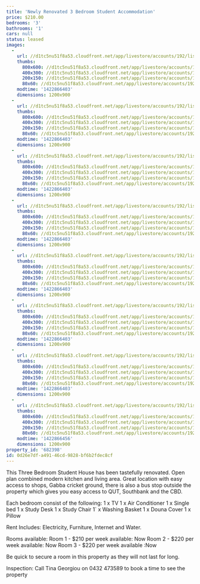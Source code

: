 ```yaml
---
title: 'Newly Renovated 3 Bedroom Student Accommodation'
price: $210.00
bedrooms: '3'
bathrooms: '1'
cars: null
status: leased
images:
  -
    url: //d1tc5nu51f8a53.cloudfront.net/app/livestore/accounts/192/listings/322435/images/Kitchen-2-_7789631789_20150202063855.jpg
    thumbs:
      800x600: //d1tc5nu51f8a53.cloudfront.net/app/livestore/accounts/192/listings/322435/images/Kitchen-2-_7789631789_20150202063855_800x600.jpg
      400x300: //d1tc5nu51f8a53.cloudfront.net/app/livestore/accounts/192/listings/322435/images/Kitchen-2-_7789631789_20150202063855_400x300.jpg
      200x150: //d1tc5nu51f8a53.cloudfront.net/app/livestore/accounts/192/listings/322435/images/Kitchen-2-_7789631789_20150202063855_200x150.jpg
      80x60: //d1tc5nu51f8a53.cloudfront.net/app/livestore/accounts/192/listings/322435/images/Kitchen-2-_7789631789_20150202063855_80x60.jpg
    modtime: '1422866403'
    dimensions: 1200x900
  -
    url: //d1tc5nu51f8a53.cloudfront.net/app/livestore/accounts/192/listings/322435/images/Living2_1966499649_20150202063903.jpg
    thumbs:
      800x600: //d1tc5nu51f8a53.cloudfront.net/app/livestore/accounts/192/listings/322435/images/Living2_1966499649_20150202063903_800x600.jpg
      400x300: //d1tc5nu51f8a53.cloudfront.net/app/livestore/accounts/192/listings/322435/images/Living2_1966499649_20150202063903_400x300.jpg
      200x150: //d1tc5nu51f8a53.cloudfront.net/app/livestore/accounts/192/listings/322435/images/Living2_1966499649_20150202063903_200x150.jpg
      80x60: //d1tc5nu51f8a53.cloudfront.net/app/livestore/accounts/192/listings/322435/images/Living2_1966499649_20150202063903_80x60.jpg
    modtime: '1422866403'
    dimensions: 1200x900
  -
    url: //d1tc5nu51f8a53.cloudfront.net/app/livestore/accounts/192/listings/322435/images/Bathroom-1-_840642186_20150202063914.jpg
    thumbs:
      800x600: //d1tc5nu51f8a53.cloudfront.net/app/livestore/accounts/192/listings/322435/images/Bathroom-1-_840642186_20150202063914_800x600.jpg
      400x300: //d1tc5nu51f8a53.cloudfront.net/app/livestore/accounts/192/listings/322435/images/Bathroom-1-_840642186_20150202063914_400x300.jpg
      200x150: //d1tc5nu51f8a53.cloudfront.net/app/livestore/accounts/192/listings/322435/images/Bathroom-1-_840642186_20150202063914_200x150.jpg
      80x60: //d1tc5nu51f8a53.cloudfront.net/app/livestore/accounts/192/listings/322435/images/Bathroom-1-_840642186_20150202063914_80x60.jpg
    modtime: '1422866403'
    dimensions: 1200x900
  -
    url: //d1tc5nu51f8a53.cloudfront.net/app/livestore/accounts/192/listings/322435/images/Bed-1_266775265_20150202063917.jpg
    thumbs:
      800x600: //d1tc5nu51f8a53.cloudfront.net/app/livestore/accounts/192/listings/322435/images/Bed-1_266775265_20150202063917_800x600.jpg
      400x300: //d1tc5nu51f8a53.cloudfront.net/app/livestore/accounts/192/listings/322435/images/Bed-1_266775265_20150202063917_400x300.jpg
      200x150: //d1tc5nu51f8a53.cloudfront.net/app/livestore/accounts/192/listings/322435/images/Bed-1_266775265_20150202063917_200x150.jpg
      80x60: //d1tc5nu51f8a53.cloudfront.net/app/livestore/accounts/192/listings/322435/images/Bed-1_266775265_20150202063917_80x60.jpg
    modtime: '1422866403'
    dimensions: 1200x900
  -
    url: //d1tc5nu51f8a53.cloudfront.net/app/livestore/accounts/192/listings/322435/images/Bed-2_581191270_20150202063920.jpg
    thumbs:
      800x600: //d1tc5nu51f8a53.cloudfront.net/app/livestore/accounts/192/listings/322435/images/Bed-2_581191270_20150202063920_800x600.jpg
      400x300: //d1tc5nu51f8a53.cloudfront.net/app/livestore/accounts/192/listings/322435/images/Bed-2_581191270_20150202063920_400x300.jpg
      200x150: //d1tc5nu51f8a53.cloudfront.net/app/livestore/accounts/192/listings/322435/images/Bed-2_581191270_20150202063920_200x150.jpg
      80x60: //d1tc5nu51f8a53.cloudfront.net/app/livestore/accounts/192/listings/322435/images/Bed-2_581191270_20150202063920_80x60.jpg
    modtime: '1422866403'
    dimensions: 1200x900
  -
    url: //d1tc5nu51f8a53.cloudfront.net/app/livestore/accounts/192/listings/322435/images/Bed1_2479286133_20150202063927.jpg
    thumbs:
      800x600: //d1tc5nu51f8a53.cloudfront.net/app/livestore/accounts/192/listings/322435/images/Bed1_2479286133_20150202063927_800x600.jpg
      400x300: //d1tc5nu51f8a53.cloudfront.net/app/livestore/accounts/192/listings/322435/images/Bed1_2479286133_20150202063927_400x300.jpg
      200x150: //d1tc5nu51f8a53.cloudfront.net/app/livestore/accounts/192/listings/322435/images/Bed1_2479286133_20150202063927_200x150.jpg
      80x60: //d1tc5nu51f8a53.cloudfront.net/app/livestore/accounts/192/listings/322435/images/Bed1_2479286133_20150202063927_80x60.jpg
    modtime: '1422866403'
    dimensions: 1200x900
  -
    url: //d1tc5nu51f8a53.cloudfront.net/app/livestore/accounts/192/listings/322435/images/Outside_712993121_20150202063938.jpg
    thumbs:
      800x600: //d1tc5nu51f8a53.cloudfront.net/app/livestore/accounts/192/listings/322435/images/Outside_712993121_20150202063938_800x600.jpg
      400x300: //d1tc5nu51f8a53.cloudfront.net/app/livestore/accounts/192/listings/322435/images/Outside_712993121_20150202063938_400x300.jpg
      200x150: //d1tc5nu51f8a53.cloudfront.net/app/livestore/accounts/192/listings/322435/images/Outside_712993121_20150202063938_200x150.jpg
      80x60: //d1tc5nu51f8a53.cloudfront.net/app/livestore/accounts/192/listings/322435/images/Outside_712993121_20150202063938_80x60.jpg
    modtime: '1422866403'
    dimensions: 1200x900
  -
    url: //d1tc5nu51f8a53.cloudfront.net/app/livestore/accounts/192/listings/322435/images/Laundry-1-_4440862066_20150202064034.jpg
    thumbs:
      800x600: //d1tc5nu51f8a53.cloudfront.net/app/livestore/accounts/192/listings/322435/images/Laundry-1-_4440862066_20150202064034_800x600.jpg
      400x300: //d1tc5nu51f8a53.cloudfront.net/app/livestore/accounts/192/listings/322435/images/Laundry-1-_4440862066_20150202064034_400x300.jpg
      200x150: //d1tc5nu51f8a53.cloudfront.net/app/livestore/accounts/192/listings/322435/images/Laundry-1-_4440862066_20150202064034_200x150.jpg
      80x60: //d1tc5nu51f8a53.cloudfront.net/app/livestore/accounts/192/listings/322435/images/Laundry-1-_4440862066_20150202064034_80x60.jpg
    modtime: '1422866456'
    dimensions: 1200x900
property_id: '682398'
id: 0d26e7df-a491-46cd-9828-bf6b2fdec8cf
---
```

This Three Bedroom Student House has been tastefully renovated. Open plan combined modern kitchen and living area. Great location with easy access to shops, Gabba cricket ground, there is also a bus stop outside the property which gives you easy access to QUT, Southbank and the CBD. 

Each bedroom consist of the following: 
1 x TV 
1 x Air Conditioner 
1 x Single bed 
1 x Study Desk 
1 x Study Chair 
1` x Washing Basket 
1 x Douna Cover 
1 x Pillow

Rent Includes: Electricity, Furniture,  Internet and Water.

Rooms available:
Room 1 -  $210  per week available: Now 
Room 2 - $220 per week available: Now
Room 3 - $220 per week available :Now 

Be quick to secure a room in this property as they will not last for long. 

Inspection: Call Tina Georgiou on 0432 473589 to book a time to see  the property